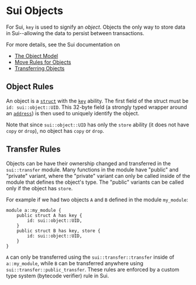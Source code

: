 # Sui Objects

For Sui, `key` is used to signify an _object_. Objects the only way to store data in Sui--allowing
the data to persist between transactions.

For more details, see the Sui documentation on

- [The Object Model](https://docs.sui.io/concepts/object-model)
- [Move Rules for Objects](https://docs.sui.io/concepts/sui-move-concepts#global-unique)
- [Transferring Objects](https://docs.sui.io/concepts/transfers)

## Object Rules

An object is a [`struct`](../structs.md) with the [`key`](../abilities.md#key) ability. The first
field of the struct must be `id: sui::object::UID`. This 32-byte field (a strongly typed wrapper
around an [`address`](../primitive-types/address.md)) is then used to uniquely identify the object.

Note that since `sui::object::UID` has only the `store` ability (it does not have `copy` or `drop`),
no object has `copy` or `drop`.

## Transfer Rules

Objects can be have their ownership changed and transferred in the `sui::transfer` module. Many
functions in the module have "public" and "private" variant, where the "private" variant can only be
called inside of the module that defines the object's type. The "public" variants can be called only
if the object has `store`.

For example if we had two objects `A` and `B` defined in the module `my_module`:

```
module a::my_module {
    public struct A has key {
        id: sui::object::UID,
    }
    public struct B has key, store {
        id: sui::object::UID,
    }
}
```

`A` can only be transferred using the `sui::transfer::transfer` inside of `a::my_module`, while `B`
can be transferred anywhere using `sui::transfer::public_transfer`. These rules are enforced by a
custom type system (bytecode verifier) rule in Sui.
